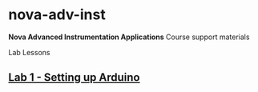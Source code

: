 # nova-adv-inst
**Nova Advanced Instrumentation Applications** Course support materials

Lab Lessons

## [Lab 1 - Setting up Arduino](lab1.md)

